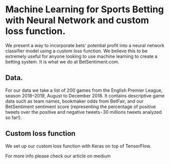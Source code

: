 # Machine Learning for Sports Betting with Neural Network and custom loss function.
We present a way to incorporate bets' potential profit into a neural network classifier model using a custom loss function. We believe this to be extremely useful for anyone looking to use machine learning to create a betting system. It is what we do at BetSentiment.com.

## Data.
For our data we take a list of 200 games from the English Premier League, season 2018–2019, August to December 2018. It contains descriptive game data such as team names, bookmaker odds from BetFair, and our BetSentiment sentiment score (representing the percentage of positive tweets over the positive and negative tweets - 30 millions tweets analyzed so far!).

## Custom loss function
We set up our custom loss function with Keras on top of TensorFlow.

For more info please check our article on medium
